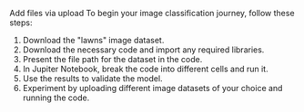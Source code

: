 Add files via upload
To begin your image classification journey, follow these steps:
1. Download the "lawns" image dataset.
2. Download the necessary code and import any required libraries.
3. Present the file path for the dataset in the code.
4. In Jupiter Notebook, break the code into different cells and run it.
5. Use the results to validate the model.
6. Experiment by uploading different image datasets of your choice and running the code.
